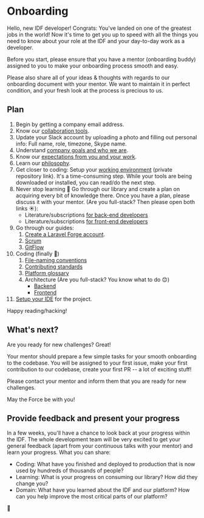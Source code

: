 Onboarding
==========

Hello, new IDF developer! Congrats: You've landed on one of the greatest jobs in the world!
Now it's time to get you up to speed with all the things you need to know about your role at the IDF
and your day-to-day work as a developer.

Before you start, please ensure that you have a mentor (onboarding buddy) assigned to you
to make your onboarding process smooth and easy.

Please also share all of your ideas & thoughts with regards to our onboarding document with your mentor.
We want to maintain it in perfect condition, and your fresh look at the process is precious to us.


## Plan
 1. Begin by getting a company email address.
 1. Know our [collaboration tools](../collaboration-tools.md).
 1. Update your Slack account by uploading a photo and filling out personal info: Full name, role, timezone, Skype name.
 1. Understand [company goals and who we are](/company/README.md).
 1. Know our [expectations from you and your work](../expectations.md).
 1. Learn our [philosophy](../philosophy.md).
 1. Get closer to coding: Setup your [working environment](https://github.com/InteractionDesignFoundation/IDF-web/blob/develop/docs/environment/first-run/README.md) (private repository link).
 It's a time-consuming step. While your tools are being downloaded or installed, you can read/do the next step.
 1. Never stop learning 📖 Go through our library and create a plan on acquiring every bit of knowledge there.
 Once you have a plan, please discuss it with your mentor. (Are you full-stack? Then please open both links ☀️): 
     - Literature/subscriptions [for back-end developers](../../library/back-end/literature.md)
     - Literature/subscriptions [for front-end developers](../../library/front-end/literature.md)
 1. Go through our guides:
    1. [Create a Laravel Forge account](onboarding__forge.md).
    1. [Scrum](../scrum/README.md)
    1. [GitFlow](https://github.com/InteractionDesignFoundation/IDF-web/blob/develop/docs/workflows/gitflow.md)
 1. Coding (finally 🎉)
    1. [File-naming conventions](https://github.com/InteractionDesignFoundation/IDF-web/blob/develop/docs/code/file-naming-conventions.md)
    1. [Contributing standards](https://github.com/InteractionDesignFoundation/IDF-web/blob/develop/CONTRIBUTING.md)
    1. [Platform glossary](https://github.com/InteractionDesignFoundation/IDF-web/blob/develop/docs/glossary.md)
    1. Architecture (Are you full-stack? You know what to do 😊)
        - [Backend](https://github.com/InteractionDesignFoundation/IDF-web/blob/develop/docs/code/backend/architecture.md)
        - [Frontend](https://github.com/InteractionDesignFoundation/IDF-web/blob/develop/docs/code/frontend/architecture.md)
 1. [Setup your IDE](https://github.com/InteractionDesignFoundation/IDF-web/blob/develop/docs/environment/IDE/README.md)
 for the project.

Happy reading/hacking!


## What's next?
Are you ready for new challenges? Great!

Your mentor should prepare a few simple tasks for your smooth onboarding to the codebase.
You will be assigned to your first issue, make your first contribution to our codebase, create your first PR -- a lot of exciting stuff!

Please contact your mentor and inform them that you are ready for new challenges.

May the Force be with you!


## Provide feedback and present your progress

In a few weeks, you'll have a chance to look back at your progress within the IDF.
The whole development team will be very excited to get your general feedback 
(apart from your continuous talks with your mentor) and learn your progress. What you can share:

- Coding: What have you finished and deployed to production that is now used by hundreds of thousands of people?
- Learning: What is your progress on consuming our library? How did they change you?
- Domain: What have you learned about the IDF and our platform?
How can you help improve the most critical parts of our platform?


🦄
